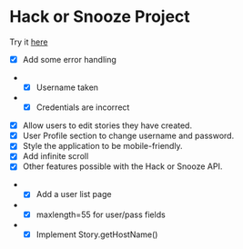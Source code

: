 # Hack or Snooze Project

Try it [here](https://scojo44.github.io/springboard-projects/sec-17.1.1-HackerNews/)

- [x] Add some error handling
- - [x] Username taken
- - [x] Credentials are incorrect
- [x] Allow users to edit stories they have created.
- [x] User Profile section to change username and password.
- [x] Style the application to be mobile-friendly.
- [x] Add infinite scroll
- [x] Other features possible with the Hack or Snooze API.
- - [x] Add a user list page
- - [x] maxlength=55 for user/pass fields
- - [x] Implement Story.getHostName()